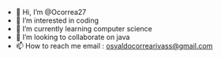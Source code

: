 - 👋 Hi, I’m @Ocorrea27
- 👀 I’m interested in coding
- 🌱 I’m currently learning computer science
- 💞️ I’m looking to collaborate on java
- 📫 How to reach me email : osvaldocorrearivass@gmail.com


